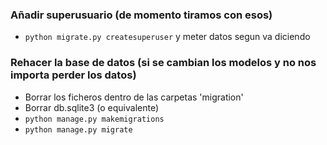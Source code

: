 ### Añadir superusuario (de momento tiramos con esos)
- ```python migrate.py createsuperuser``` y meter datos segun va diciendo

### Rehacer la base de datos (si se cambian los modelos y no nos importa perder los datos)
- Borrar los ficheros dentro de las carpetas 'migration'
- Borrar db.sqlite3 (o equivalente)
- ```python manage.py makemigrations```
- ```python manage.py migrate```